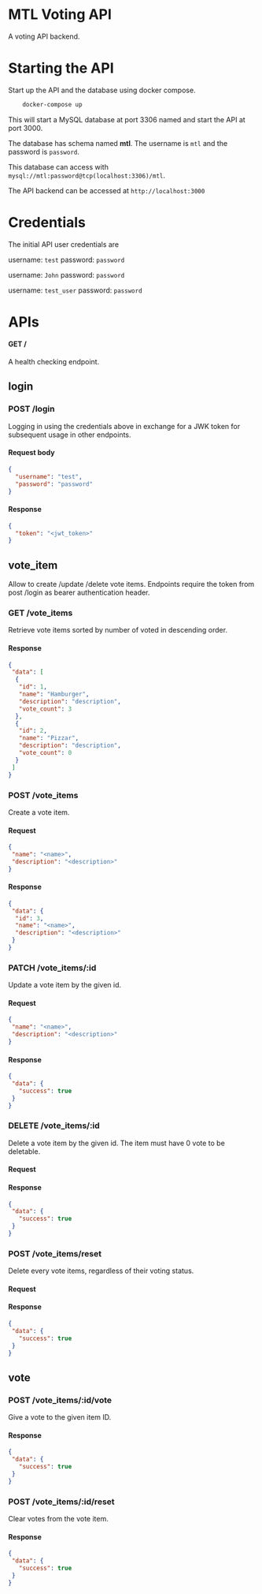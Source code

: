 # MTL Voting API

A voting API backend.

# Starting the API

Start up the API and the database using docker compose.

```bash
    docker-compose up
```

This will start a MySQL database at port 3306 named and start the API at port 3000.

The database has schema named **mtl**.
The username is `mtl` and the password is `password`.

This database can access with `mysql://mtl:password@tcp(localhost:3306)/mtl`.

The API backend can be accessed at `http://localhost:3000`

# Credentials

The initial API user credentials are

 username: `test`
 password: `password`


username: `John`
password: `password`

username: `test_user`
password: `password`

# APIs

#### GET /
A health checking endpoint.

## login

### POST /login
Logging in using the credentials above in exchange for a JWK token for subsequent usage in other endpoints.

#### Request body

```json
{
  "username": "test", 
  "password": "password"
}
```

#### Response

```json
{
  "token": "<jwt_token>"
}
```

## vote_item

Allow to create /update /delete vote items. 
Endpoints require the token from post /login as bearer authentication header.

### GET /vote_items

Retrieve vote items sorted by number of voted in descending order.

#### Response

```json
{
 "data": [
  {
   "id": 1,
   "name": "Hamburger",
   "description": "description",
   "vote_count": 3
  },
  {
   "id": 2,
   "name": "Pizzar",
   "description": "description",
   "vote_count": 0
  }
 ]
}
```

### POST /vote_items

Create a vote item.

#### Request

```json
{
 "name": "<name>",
 "description": "<description>"
}
```

#### Response

```json
{
 "data": {
  "id": 3,
  "name": "<name>",
  "description": "<description>"
 }
}
```

### PATCH /vote_items/:id

Update a vote item by the given id.

#### Request

```json
{
 "name": "<name>",
 "description": "<description>"
}
```

#### Response

```json
{
 "data": {
   "success": true
 }
}
```

### DELETE /vote_items/:id

Delete a vote item by the given id. The item must have 0 vote to be deletable.

#### Request

#### Response

```json
{
 "data": {
   "success": true
 }
}
```

### POST /vote_items/reset

Delete every vote items, regardless of their voting status.

#### Request

#### Response

```json
{
 "data": {
   "success": true
 }
}
```

## vote

### POST /vote_items/:id/vote

Give a vote to the given item ID.

#### Response

```json
{
 "data": {
   "success": true
 }
}
```

### POST /vote_items/:id/reset

Clear votes from the vote item.

#### Response

```json
{
 "data": {
   "success": true
 }
}
```
